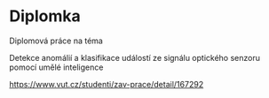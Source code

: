 # Diplomka

Diplomová práce na téma

Detekce anomálií a klasifikace událostí ze signálu optického senzoru pomocí umělé inteligence

https://www.vut.cz/studenti/zav-prace/detail/167292
